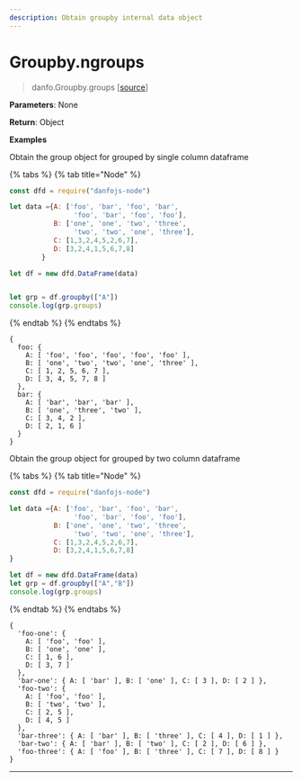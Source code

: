 ```yaml
---
description: Obtain groupby internal data object
---
```


# Groupby.ngroups

> danfo.Groupby.groups   \[[source](https://github.com/javascriptdata/danfojs/blob/9bfda6dcb6b2b620591ec7b3340d35e3f801c8ab/src/danfojs-base/aggregators/groupby.ts#L598)\]

**Parameters**: None

**Return**: Object

**Examples**

Obtain the group object for grouped by single column dataframe

{% tabs %}
{% tab title="Node" %}
```javascript
const dfd = require("danfojs-node")

let data ={A: ['foo', 'bar', 'foo', 'bar',
                'foo', 'bar', 'foo', 'foo'],
           B: ['one', 'one', 'two', 'three',
                'two', 'two', 'one', 'three'],
           C: [1,3,2,4,5,2,6,7],
           D: [3,2,4,1,5,6,7,8]
        }

let df = new dfd.DataFrame(data)


let grp = df.groupby(["A"])
console.log(grp.groups)
```
{% endtab %}
{% endtabs %}

```
{
  foo: {
    A: [ 'foo', 'foo', 'foo', 'foo', 'foo' ],
    B: [ 'one', 'two', 'two', 'one', 'three' ],
    C: [ 1, 2, 5, 6, 7 ],
    D: [ 3, 4, 5, 7, 8 ]
  },
  bar: {
    A: [ 'bar', 'bar', 'bar' ],
    B: [ 'one', 'three', 'two' ],
    C: [ 3, 4, 2 ],
    D: [ 2, 1, 6 ]
  }
}
```

Obtain the group object for grouped by two column dataframe

{% tabs %}
{% tab title="Node" %}
```javascript
const dfd = require("danfojs-node")

let data ={A: ['foo', 'bar', 'foo', 'bar',
                'foo', 'bar', 'foo', 'foo'],
           B: ['one', 'one', 'two', 'three',
                'two', 'two', 'one', 'three'],
           C: [1,3,2,4,5,2,6,7],
           D: [3,2,4,1,5,6,7,8]
}

let df = new dfd.DataFrame(data)
let grp = df.groupby(["A","B"])
console.log(grp.groups)
```
{% endtab %}
{% endtabs %}

```
{
  'foo-one': {
    A: [ 'foo', 'foo' ],
    B: [ 'one', 'one' ],
    C: [ 1, 6 ],
    D: [ 3, 7 ]
  },
  'bar-one': { A: [ 'bar' ], B: [ 'one' ], C: [ 3 ], D: [ 2 ] },
  'foo-two': {
    A: [ 'foo', 'foo' ],
    B: [ 'two', 'two' ],
    C: [ 2, 5 ],
    D: [ 4, 5 ]
  },
  'bar-three': { A: [ 'bar' ], B: [ 'three' ], C: [ 4 ], D: [ 1 ] },
  'bar-two': { A: [ 'bar' ], B: [ 'two' ], C: [ 2 ], D: [ 6 ] },
  'foo-three': { A: [ 'foo' ], B: [ 'three' ], C: [ 7 ], D: [ 8 ] }
}
```

****